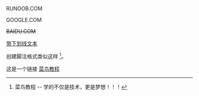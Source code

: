 RUNOOB.COM

GOOGLE.COM

~~BAIDU.COM~~

<u> 带下划线文本 </u>

创建脚注格式类似这样 [^RUNOOB]。

[^RUNOOB]: 菜鸟教程 -- 学的不仅是技术，更是梦想！！！

这是一个链接 [菜鸟教程](https://www.runoob.com)
